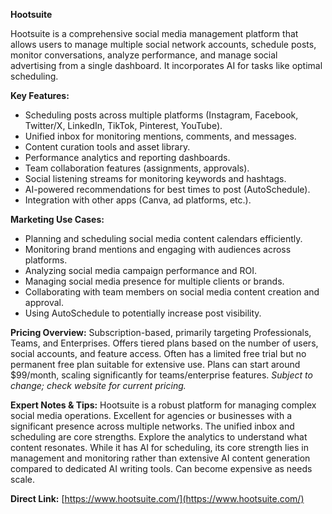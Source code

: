 **Hootsuite**

Hootsuite is a comprehensive social media management platform that allows users to manage multiple social network accounts, schedule posts, monitor conversations, analyze performance, and manage social advertising from a single dashboard. It incorporates AI for tasks like optimal scheduling.

**Key Features:**

* Scheduling posts across multiple platforms (Instagram, Facebook, Twitter/X, LinkedIn, TikTok, Pinterest, YouTube).  
* Unified inbox for monitoring mentions, comments, and messages.  
* Content curation tools and asset library.  
* Performance analytics and reporting dashboards.  
* Team collaboration features (assignments, approvals).  
* Social listening streams for monitoring keywords and hashtags.  
* AI-powered recommendations for best times to post (AutoSchedule).  
* Integration with other apps (Canva, ad platforms, etc.).

**Marketing Use Cases:**

* Planning and scheduling social media content calendars efficiently.  
* Monitoring brand mentions and engaging with audiences across platforms.  
* Analyzing social media campaign performance and ROI.  
* Managing social media presence for multiple clients or brands.  
* Collaborating with team members on social media content creation and approval.  
* Using AutoSchedule to potentially increase post visibility.

**Pricing Overview:** Subscription-based, primarily targeting Professionals, Teams, and Enterprises. Offers tiered plans based on the number of users, social accounts, and feature access. Often has a limited free trial but no permanent free plan suitable for extensive use. Plans can start around $99/month, scaling significantly for teams/enterprise features. *Subject to change; check website for current pricing.*

**Expert Notes & Tips:** Hootsuite is a robust platform for managing complex social media operations. Excellent for agencies or businesses with a significant presence across multiple networks. The unified inbox and scheduling are core strengths. Explore the analytics to understand what content resonates. While it has AI for scheduling, its core strength lies in management and monitoring rather than extensive AI content generation compared to dedicated AI writing tools. Can become expensive as needs scale.

**Direct Link:** [https://www.hootsuite.com/](https://www.hootsuite.com/)
